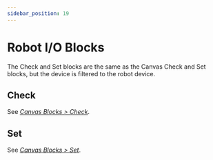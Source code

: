 ```yaml
---
sidebar_position: 19
---
```


# Robot I/O Blocks

The Check and Set blocks are the same as the Canvas Check and Set blocks, but the device is filtered to the robot device.

## Check

See [*Canvas Blocks \> Check*](Canvas-Check.md).

## Set

See [*Canvas Blocks \> Set*](Canvas-Set.md).

